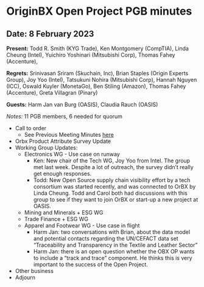 # OriginBX Open Project PGB minutes 

## Date: 8 February 2023

**Present:** Todd R. Smith (KYG Trade), Ken Montgomery (CompTIA), Linda Cheung (Intel), Yuichiro Yoshinari (Mitsubishi Corp), Thomas Fahey (Accenture), 

**Regrets:**  Srinivasan Sriram (Skuchain, Inc), Brian Staples (Origin Experts Group), Joy Yoo (Intel), Tatsukuni Nohira (Mitsubishi Corp), Hannah Nguyen (ICC), Oswald Kuyler (MonetaGo), Ben Stiling (Amazon), Thomas Fahey (Accenture), Greta Villagran (Pinary)

**Guests:** Harm Jan van Burg (OASIS), Claudia Rauch (OASIS)

_Notes:_ 11 PGB members, 6 needed for quorum

* Call to order
  * See Previous Meeting Minutes [here](https://github.com/originbx-oasis/project-records/tree/main/PGB%20meeting%20minutes)
* Orbx Product Attribute Survey Update
* Working Group Updates:
  * Electronics WG - Use case on runway
    * Ken: New chair of the Tech WG, Joy Yoo from Intel. The group met last week. Despite a lot of outreach, the survey didn’t really get enough responses.
    * Todd: New Open Source supply chain visibility effort by a tech consortium was started recently, and was connected to OrBX by Linda Cheung. Todd and         Carol both had discussions with this group to see if they want to join OrBX or start-up a new project at OASIS. 
  * Mining and Minerals + ESG WG
  * Trade Finance + ESG WG
  * Apparel and Footwear WG - Use case in flight
    * Harm Jan: two conversations with Brian, about the data model and potential contacts regarding the UN/CEFACT data set “Traceability and Transparency in the Textile and Leather Sector”
    * Harm Jan:  there is an open question whether the OBX OP wants to include a “track and trace” component. He thinks this is very important to the success of the Open Project.
* Other business
* Adjourn
